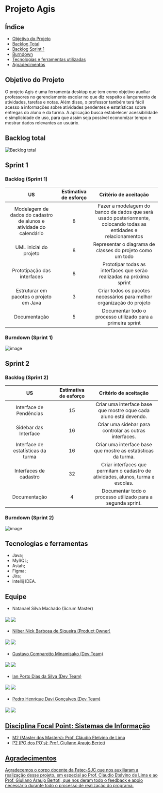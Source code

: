 # Projeto Agis

## Índice
* [Objetivo do Projeto](#objetivo-do-projeto)
* [Backlog Total](#backlog-total)
* [Backlog Sprint 1](#backlog-sprint-1)
* [Burndown](#burndown)
* [Tecnologias e ferramentas utilizadas](#tecnologias-e-ferramentas)
* [Agradecimentos](#agradecimentos)


## Objetivo do Projeto
O projeto Agis é uma ferramenta desktop que tem como objetivo auxiliar professores no gerenciamento escolar no que diz respeito a lançamento de atividades, tarefas e notas. Além disso, o professor também terá fácil acesso a informações sobre atividades pendentes e estatísticas sobre entregas do aluno e da turma. A aplicação busca estabelecer acessibilidade e simplicidade de uso, para que assim seja possível economizar tempo e mostrar dados relevantes ao usuário.


## Backlog total

![Backlog total](https://user-images.githubusercontent.com/111358479/228885551-34260542-a8b2-4ccf-9ae7-f5c0d132d695.png)


## Sprint 1

### Backlog (Sprint 1)
  
| US | Estimativa de esforço | Critério de aceitação |
|:--------------:  | :----------:|:---------------------------------:|
| Modelagem de dados do cadastro de alunos e atividade do calendário  | 8 | Fazer a modelagem do banco de dados que será usado posteriormente, colocando todas as entidades e relacionamentos |
| UML inicial do projeto | 8 | Representar o diagrama de classes do projeto como um todo |
| Prototipação das interfaces| 8 | Prototipar todas as interfaces que serão realizadas na próxima sprint |
| Estruturar em pacotes o projeto em Java | 3 | Criar todos os pacotes necessários para melhor organização do projeto |
| Documentação | 5 | Documentar todo o processo utilizado para a primeira sprint |
  
  
### Burndown (Sprint 1)

![image](https://user-images.githubusercontent.com/111640323/229324033-46980b46-cc4d-458f-bab7-101bb351f1d4.png)

  
## Sprint 2
  
### Backlog (Sprint 2)
  
| US | Estimativa de esforço | Critério de aceitação |
|:--------------:  | :----------:|:---------------------------------:|
| Interface de Pendências | 15 | Criar uma interface base que mostre oque cada aluno está devendo. |
| Sidebar das Interface | 16 | Criar uma sidebar para controlar as outras interfaces. |
| Interface de estatísticas da turma | 16 | Criar uma interface base que mostre as estatísticas da turma. |
| Interfaces de cadastro | 32 | Criar interfaces que permitam o cadastro de atividades, alunos, turma e escolas. |
| Documentação | 4 | Documentar todo o processo utilizado para a segunda sprint. |
  
  
 ### Burndown (Sprint 2)
  
![image](https://user-images.githubusercontent.com/111640323/233860014-6699cdff-5e5b-491e-9d00-6bbe1cca19e7.png)

  
## Tecnologias e ferramentas
* Java;
* MySQL;
* Astah;
* Figma;
* Jira;
* Intellij IDEA.

## Equipe


* Natanael Silva Machado (Scrum Master)
#### <a href="https://www.linkedin.com/in/natanael-machado-796841270/"><img src="https://img.icons8.com/fluency/48/null/linkedin-circled.png"/></a>  <a href="https://github.com/NatanaelSM"><img src="https://img.icons8.com/fluency-systems-filled/48/null/github.png"/>

* Nilber Nick Barbosa de Siqueira (Product Owner)
#### <a href="https://www.linkedin.com/mwlite/in/nilber-siqueira-b3404a176"><img src="https://img.icons8.com/fluency/48/null/linkedin-circled.png"/></a>  <a href="https://github.com/NilberSiqueira"><img src="https://img.icons8.com/fluency-systems-filled/48/null/github.png"/>


* Gustavo Comparotto Minamisako (Dev Team)
#### <a href="https://www.linkedin.com/in/gustavo-comparotto-minamisako-73a98b250/"><img src="https://img.icons8.com/fluency/48/null/linkedin-circled.png"/></a>  <a href="https://github.com/guscomparotto"><img src="https://img.icons8.com/fluency-systems-filled/48/null/github.png"/>


* Ian Porto Dias da Silva (Dev Team)
#### <a href="https://www.linkedin.com/in/ian-porto-ds/"><img src="https://img.icons8.com/fluency/48/null/linkedin-circled.png"/></a>  <a href="https://github.com/Ianportods"><img src="https://img.icons8.com/fluency-systems-filled/48/null/github.png"/>


* Pedro Henrique Davi Gonçalves (Dev Team)
#### <a href="https://www.linkedin.com/in/pedro-davi-jobs/"><img src="https://img.icons8.com/fluency/48/null/linkedin-circled.png"/></a>  <a href="https://github.com/PedrohDavi"><img src="https://img.icons8.com/fluency-systems-filled/48/null/github.png"/>


## Disciplina Focal Point: Sistemas de Informação
* M2 (Master dos Masters): Prof. Cláudio Etelvino de Lima
* P2 (PO dos PO´s): Prof. Giuliano Araujo Bertoti

  
## Agradecimentos
Agradecemos o corpo docente da Fatec-SJC que nos auxiliaram a realização desse projeto, em especial ao Prof. Cláudio Etelvino de Lima e ao Prof. Giuliano Araujo Bertoti, que nos deram todo o feedback e apoio necessário durante todo o processo de realização do programa.
